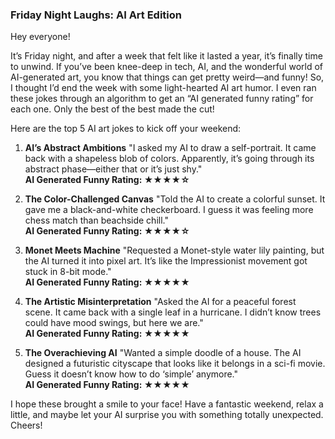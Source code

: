 ### Friday Night Laughs: AI Art Edition

Hey everyone!

It’s Friday night, and after a week that felt like it lasted a year, it’s finally time to unwind. If you’ve been knee-deep in tech, AI, and the wonderful world of AI-generated art, you know that things can get pretty weird—and funny! So, I thought I’d end the week with some light-hearted AI art humor. I even ran these jokes through an algorithm to get an “AI generated funny rating” for each one. Only the best of the best made the cut!

Here are the top 5 AI art jokes to kick off your weekend:

1. **AI’s Abstract Ambitions**
   "I asked my AI to draw a self-portrait. It came back with a shapeless blob of colors. Apparently, it’s going through its abstract phase—either that or it’s just shy."  
   **AI Generated Funny Rating: ★★★★☆**

2. **The Color-Challenged Canvas**
   "Told the AI to create a colorful sunset. It gave me a black-and-white checkerboard. I guess it was feeling more chess match than beachside chill."  
   **AI Generated Funny Rating: ★★★★☆**

3. **Monet Meets Machine**
   "Requested a Monet-style water lily painting, but the AI turned it into pixel art. It’s like the Impressionist movement got stuck in 8-bit mode."  
   **AI Generated Funny Rating: ★★★★★**

4. **The Artistic Misinterpretation**
   "Asked the AI for a peaceful forest scene. It came back with a single leaf in a hurricane. I didn’t know trees could have mood swings, but here we are."  
   **AI Generated Funny Rating: ★★★★★**

5. **The Overachieving AI**
   "Wanted a simple doodle of a house. The AI designed a futuristic cityscape that looks like it belongs in a sci-fi movie. Guess it doesn’t know how to do ‘simple’ anymore."  
   **AI Generated Funny Rating: ★★★★★**

I hope these brought a smile to your face! Have a fantastic weekend, relax a little, and maybe let your AI surprise you with something totally unexpected. Cheers!